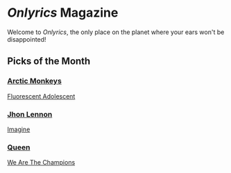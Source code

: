 # _Onlyrics_ Magazine

Welcome to _Onlyrics_, the only place on the planet where your ears won't be disappointed!



## Picks of the Month

### [Arctic Monkeys](/writer/arctic_monkeys.md)

[Fluorescent Adolescent](song/jan/fluorescent_adolescent.md)

### [Jhon Lennon](writer/john_lennon.md)

[Imagine](song/jan/vanilla-panna-cotta.md)

### [Queen](writer/queen.md)

[We Are The Champions](song/jan/we_are_the_champions.md)